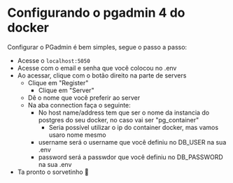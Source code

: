 # Configurando o pgadmin 4 do docker

Configurar o PGadmin é bem simples, segue o passo a passo:

- Acesse o ```localhost:5050```
- Acesse com o email e senha que você colocou no .env
- Ao acessar, clique com o botão direito na parte de servers
    - Clique em "Register"
        - Clique em "Server"
    - Dê o nome que você preferir ao server
    - Na aba connection faça o seguinte:
        - No host name/address tem que ser o nome da instancia do postgres do seu docker, no caso vai ser "pg_container"
            - Seria possível utilizar o ip do container docker, mas vamos usaro  nome mesmo
        - username será o username que você definiu no DB_USER na sua .env
        - password será a passwdor que você definiu no DB_PASSWORD na sua .env
- Ta pronto o sorvetinho 🍦 